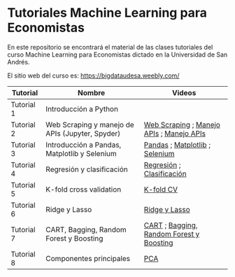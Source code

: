 # Tutoriales Machine Learning para Economistas  

En este repositorio se encontrará el material de las clases tutoriales del curso Machine Learning para Economistas dictado en la Universidad de San Andrés. 

El sitio web del curso es: https://bigdataudesa.weebly.com/

| Tutorial  | Nombre                                              | Videos                         |
|-----------|-----------------------------------------------------|---------------------------------|
| Tutorial 1 | Introducción a Python                              |           |
| Tutorial 2 | Web Scraping y manejo de APIs (Jupyter, Spyder)    | [Web Scraping](https://www.youtube.com/watch?v=IxdyTd8nad8&t=1410s) ; [Manejo APIs](https://www.youtube.com/watch?v=D11N53i3ddQ) ; [Manejo APIs](https://www.youtube.com/watch?v=D11N53i3ddQ) |
| Tutorial 3 | Introducción a Pandas, Matplotlib y Selenium       | [Pandas](https://youtu.be/r7iXFq6JFdI) ; [Matplotlib](https://youtu.be/5uz3_fh1Ysk) ; [Selenium](https://youtu.be/i5BGvVQKrV8) |
| Tutorial 4 | Regresión y clasificación                         | [Regresión](https://youtu.be/y1avxorEp1s) ; [Clasificación](https://youtu.be/oJ_A-yv9GVo?si=Ujb6bL72MqFKQkvT) |
| Tutorial 5 | K-fold cross validation                           | [K-fold CV](https://youtu.be/zBHcw22j0n4) |
| Tutorial 6 | Ridge y Lasso                                     | [Ridge y Lasso](https://youtu.be/3JjmKnuJuMw) |
| Tutorial 7 | CART, Bagging, Random Forest y Boosting           | [CART](https://youtu.be/zP075BULedc) ; [Bagging, Random Forest y Boosting](https://youtu.be/EpUVuUfYZVk) |
| Tutorial 8 | Componentes principales                           | [PCA](https://youtu.be/iMwYpndHGQ0) |
